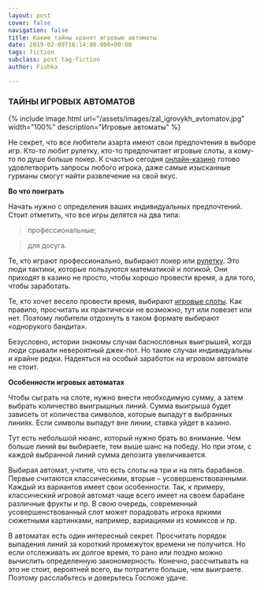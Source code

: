 ```yaml
---
layout: post
cover: false
navigation: false
title: Какие тайны хранят игровые автоматы
date: 2019-02-09T16:14:00.000+00:00
tags: fiction
subclass: post tag-fiction
author: Fishka

---
```

### ТАЙНЫ ИГРОВЫХ АВТОМАТОВ

{% include image.html url="/assets/images/zal_igrovykh_avtomatov.jpg" width="100%" description="Игровые автоматы" %}

Не секрет, что все любители азарта имеют свои предпочтения в выборе игр. Кто-то любит рулетку, кто-то предпочитает игровые слоты, а кому-то по душе больше покер. К счастью сегодня [онлайн-казино](http://casino7.live "онлайн-казино") готово удовлетворить запросы любого игрока, даже самые изысканные гурманы смогут найти развлечение на свой вкус.

**Во что поиграть**

Начать нужно с определения ваших индивидуальных предпочтений. Стоит отметить, что все игры делятся на два типа:

> профессиональные;

> для досуга.

Те, кто играют профессионально, выбирают покер или [рулетку](https://vulkansite.net/game/bet_roul "рулетку"). Это люди тактики, которые пользуются математикой и логикой. Они приходят в казино не просто, чтобы хорошо провести время, а для того, чтобы заработать.

Те, кто хочет весело провести время, выбирают [игровые слоты](https://vulkansite.net/ "игровые слоты"). Как правило, просчитать их практически не возможно, тут или повезет или нет. Поэтому любители отдохнуть в таком формате выбирают «однорукого бандита».

Безусловно, истории знакомы случаи баснословных выигрышей, когда люди срывали невероятный джек-пот. Но такие случаи индивидуальны и крайне редки. Надеяться на особый заработок на игровом автомате не стоит.

**Особенности игровых автоматах**

Чтобы сыграть на слоте, нужно внести необходимую сумму, а затем выбрать количество выигрышных линий. Сумма выигрыша будет зависеть от количества символов, которые выпадут в выбранных линиях. Если символы выпадут вне линии, ставка уйдет в казино.

Тут есть небольшой нюанс, который нужно брать во внимание. Чем больше линий вы выбираете, тем выше шанс на победу. Но при этом, с каждой выбранной линий сумма депозита увеличивается.

Выбирая автомат, учтите, что есть слоты на три и на пять барабанов. Первые считаются классическими, вторые – усовершенствованными. Каждый из вариантов имеет свои особенности. Так, к примеру, классический игровой автомат чаще всего имеет на своем барабане различные фрукты и пр. В свою очередь, современный усовершенствованный слот может порадовать игрока яркими сюжетными картинками, например, вариациями из комиксов и пр.

В автоматах есть один интересный секрет. Просчитать порядок выпадения линий за короткий промежуток времени не получится. Но если отслеживать их долгое время, то рано или поздно можно вычислить определенную закономерность. Конечно, рассчитывать на это не стоит, вероятней всего, вы потратите больше, чем выиграете. Поэтому расслабьтесь и доверьтесь Госпоже удаче.